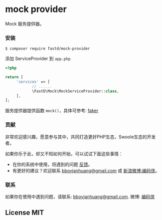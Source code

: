 # mock provider

Mock 服务提供器。

### 安装

```
$ composer require fastd/mock-provider
```

添加 ServiceProvider 到 `app.php` 

```php
<?php

return [
     'services' => [
            // ......
            \FastD\Mock\MockServiceProvider::class,
     ],
];
```

服务提供器提供函数 `mock()`，具体可参考: [faker](https://github.com/fzaninotto/Faker)

### 贡献

非常欢迎感兴趣，愿意参与其中，共同打造更好PHP生态，Swoole生态的开发者。

如果你乐于此，却又不知如何开始，可以试试下面这些事情：

* 在你的系统中使用，将遇到的问题 [反馈](https://github.com/JanHuang/fastD/issues)。
* 有更好的建议？欢迎联系 [bboyjanhuang@gmail.com](mailto:bboyjanhuang@gmail.com) 或 [新浪微博:编码侠](http://weibo.com/ecbboyjan)。

### 联系

如果你在使用中遇到问题，请联系: [bboyjanhuang@gmail.com](mailto:bboyjanhuang@gmail.com). 微博: [编码侠](http://weibo.com/ecbboyjan)

## License MIT